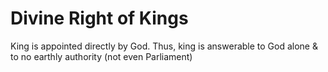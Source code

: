 # Divine Right of Kings
King is appointed directly by God. Thus, king is answerable to God alone & to no earthly authority (not even Parliament)